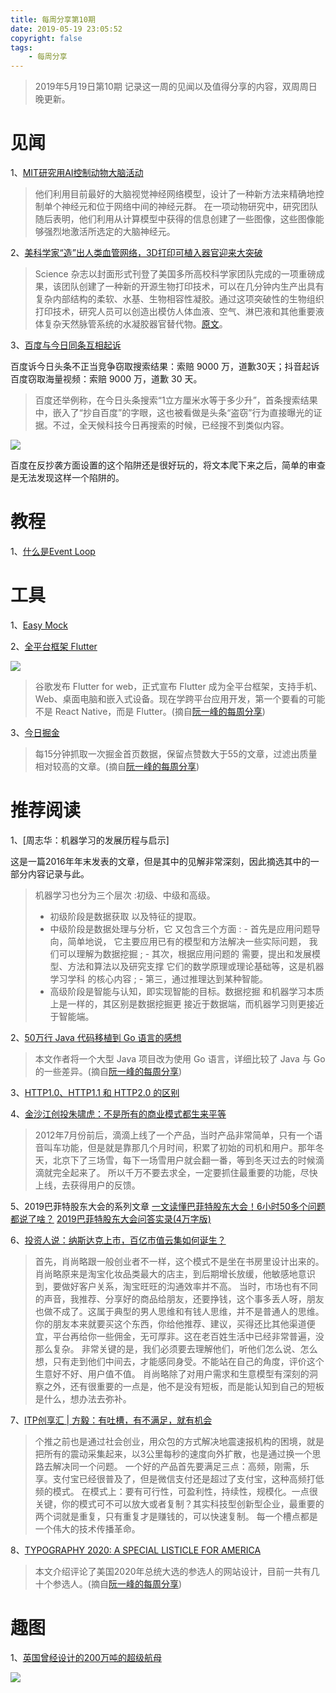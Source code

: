 ```yaml
---
title: 每周分享第10期
date: 2019-05-19 23:05:52
copyright: false
tags: 
    - 每周分享
---
```

>2019年5月19日第10期
记录这一周的见闻以及值得分享的内容，双周周日晚更新。

# 见闻

1、[MIT研究用AI控制动物大脑活动](https://mp.weixin.qq.com/s/J51JUpSthAe1RFOOGJmXBw)

> 他们利用目前最好的大脑视觉神经网络模型，设计了一种新方法来精确地控制单个神经元和位于网络中间的神经元群。
> 在一项动物研究中，研究团队随后表明，他们利用从计算模型中获得的信息创建了一些图像，这些图像能够强烈地激活所选定的大脑神经元。

2、[美科学家“造”出人类血管网络，3D打印可植入器官迎来大突破](https://mp.weixin.qq.com/s/2av-ihrLtg1pSd0ogyAr8A)

>  Science 杂志以封面形式刊登了美国多所高校科学家团队完成的一项重磅成果，该团队创建了一种新的开源生物打印技术，可以在几分钟内生产出具有复杂内部结构的柔软、水基、生物相容性凝胶。通过这项突破性的生物组织打印技术，研究人员可以创造出模仿人体血液、空气、淋巴液和其他重要液体复杂天然脉管系统的水凝胶器官替代物。[原文](https://science.sciencemag.org/content/364/6439/458)。

3、[百度与今日同条互相起诉](https://tech.sina.cn/i/gn/2019-04-26/detail-ihvhiqax5199186.d.html?from=wap)

百度诉今日头条不正当竞争窃取搜索结果：索赔 9000 万，道歉30天；抖音起诉百度窃取海量视频：索赔 9000 万，道歉 30 天。

> 百度还举例称，在今日头条搜索“1立方厘米水等于多少升”，首条搜索结果中，嵌入了“抄自百度”的字眼，这也被看做是头条“盗窃”行为直接曝光的证据。不过，全天候科技今日再搜索的时候，已经搜不到类似内容。

<img src="https://n.sinaimg.cn/tech/crawl/671/w371h300/20190426/q1Ju-hvvuiyp1044380.png">

百度在反抄袭方面设置的这个陷阱还是很好玩的，将文本爬下来之后，简单的审查是无法发现这样一个陷阱的。

# 教程

1、[什么是Event Loop](https://www.youtube.com/watch?v=8aGhZQkoFbQ)

# 工具

1、[Easy Mock](https://www.easy-mock.com/)

2、[全平台框架 Flutter](https://developers.googleblog.com/2019/05/Flutter-io19.html)

<img src="https://1.bp.blogspot.com/-ak_aEW48mmA/XNCDH1UYfaI/AAAAAAAAHeg/NUhgwcoZX2Ei7exfQreLRSmOfPtxdCReQCLcBGAs/s1600/image2.png">

> 谷歌发布 Flutter for web，正式宣布 Flutter 成为全平台框架，支持手机、Web、桌面电脑和嵌入式设备。现在学跨平台应用开发，第一个要看的可能不是 React Native，而是 Flutter。(摘自[阮一峰的每周分享](http://www.ruanyifeng.com/blog/2019/05/weekly-issue-55.html))

3、[今日掘金](http://zy2071.com/Fun/todayJueJin.html)

> 每15分钟抓取一次掘金首页数据，保留点赞数大于55的文章，过滤出质量相对较高的文章。(摘自[阮一峰的每周分享](http://www.ruanyifeng.com/blog/2019/05/weekly-issue-55.html))

# 推荐阅读

1、[周志华：机器学习的发展历程与启示]

这是一篇2016年年末发表的文章，但是其中的见解非常深刻，因此摘选其中的一部分内容记录与此。

> 机器学习也分为三个层次 :初级、中级和高级。
> - 初级阶段是数据获取 以及特征的提取。
> - 中级阶段是数据处理与分析，它 又包含三个方面 :
    - 首先是应用问题导向，简单地说， 它主要应用已有的模型和方法解决一些实际问题， 我们可以理解为数据挖掘 ;
    - 其次，根据应用问题的 需要，提出和发展模型、方法和算法以及研究支撑 它们的数学原理或理论基础等，这是机器学习学科 的核心内容 ;
    - 第三，通过推理达到某种智能。
> - 高级阶段是智能与认知，即实现智能的目标。数据挖掘 和机器学习本质上是一样的，其区别是数据挖掘更 接近于数据端，而机器学习则更接近于智能端。

2、[50万行 Java 代码移植到 Go 语言的感想](https://blog.kowalczyk.info/article/19f2fe97f06a47c3b1f118fd06851fad/lessons-learned-porting-50k-loc-from-java-to-go.html)

> 本文作者将一个大型 Java 项目改为使用 Go 语言，详细比较了 Java 与 Go 的一些差异。(摘自[阮一峰的每周分享](http://www.ruanyifeng.com/blog/2019/05/weekly-issue-55.html))

3、[HTTP1.0、HTTP1.1 和 HTTP2.0 的区别](https://mp.weixin.qq.com/s/GICbiyJpINrHZ41u_4zT-A?)

4、[金沙江创投朱啸虎：不是所有的商业模式都生来平等](https://mp.weixin.qq.com/s/Hc227E1uPR47ceA6fA1pqA)

> 2012年7月份前后，滴滴上线了一个产品，当时产品非常简单，只有一个语音叫车功能，但是就是靠那几个月时间，积累了初始的司机和用户。那年冬天，北京下了三场雪，每下一场雪用户就会翻一番，等到冬天过去的时候滴滴就完全起来了。
> 所以千万不要去求全，一定要抓住最重要的功能，尽快上线，去获得用户的反馈。

5、2019巴菲特股东大会的系列文章
[一文读懂巴菲特股东大会！6小时50多个问题 都说了啥？](https://mp.weixin.qq.com/s/QLRLogQu58YJ2CTPWO0-hA)
[2019巴菲特股东大会问答实录(4万字版)](https://mp.weixin.qq.com/s/YUIpTBjVrx4FEIbdd-SA1Q)

6、[投资人说：纳斯达克上市，百亿市值云集如何诞生？](https://mp.weixin.qq.com/s/r3ZxO2S0epXNCcHdPka6xA)

> 首先，肖尚略跟一般创业者不一样，这个模式不是坐在书房里设计出来的。肖尚略原来是淘宝化妆品类最大的店主，到后期增长放缓，他敏感地意识到，要做好客户关系，淘宝旺旺的沟通效率并不高。
> 当时，市场也有不同的声音，我推荐、分享好的商品给朋友，还要挣钱，这个事多丢人呀，朋友也做不成了。这属于典型的男人思维和有钱人思维，并不是普通人的思维。你的朋友本来就要买这个东西，你给他推荐、建议，买得还比其他渠道便宜，平台再给你一些佣金，无可厚非。这在老百姓生活中已经非常普遍，没那么复杂。
> 非常关键的是，我们必须要去理解他们，听他们怎么说、怎么想，只有走到他们中间去，才能感同身受。不能站在自己的角度，评价这个生意好不好、用户值不值。
> 肖尚略除了对用户需求和生意模型有深刻的洞察之外，还有很重要的一点是，他不是没有短板，而是能认知到自己的短板是什么，想办法去弥补。

7、[ITP创享汇 | 方毅：有吐槽，有不满足，就有机会](https://mp.weixin.qq.com/s/m8mw1RtnB3y_rrUC5bpwAA)

> 个推之前也是通过社会创业，用众包的方式解决地震速报机构的困境，就是把所有的震动采集起来，以3公里每秒的速度向外扩散，也是通过换一个思路去解决同一个问题。
> 一个好的产品首先要满足三点：高频，刚需，乐享。支付宝已经很普及了，但是微信支付还是超过了支付宝，这种高频打低频的模式。
> 在模式上：要有可行性，可盈利性，持续性，规模化。一点很关键，你的模式可不可以放大或者复制？其实科技型创新型企业，最重要的两个词就是重复，只有重复才是赚钱的，可以快速复制。
> 每一个槽点都是一个伟大的技术传播革命。

8、[TYPOGRAPHY 2020: A SPECIAL LISTICLE FOR AMERICA](https://practicaltypography.com/typography-2020.html)

> 本文介绍评论了美国2020年总统大选的参选人的网站设计，目前一共有几十个参选人。(摘自[阮一峰的每周分享](http://www.ruanyifeng.com/blog/2019/05/weekly-issue-55.html))

# 趣图

1、[英国曾经设计的200万吨的超级航母](https://mp.weixin.qq.com/s/3xpj8dmjAH9-BBtKzIBMYQ)

<img src="http://img.linqunshu.cn/aircraftcarrier.png">

